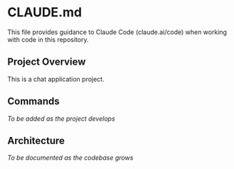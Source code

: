 # CLAUDE.md

This file provides guidance to Claude Code (claude.ai/code) when working with code in this repository.

## Project Overview
This is a chat application project.

## Commands
*To be added as the project develops*

## Architecture
*To be documented as the codebase grows*